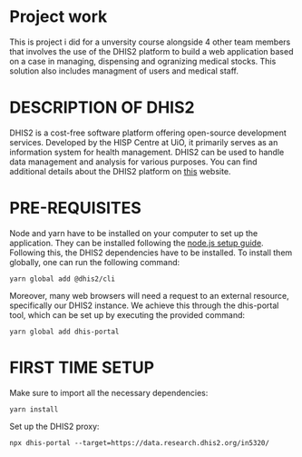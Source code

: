 # Project work
This is project i did for a unversity course alongside 4 other team members that involves the use of the DHIS2 platform to build a web application based on a case in managing, dispensing and ogranizing medical stocks. This solution also includes managment of users and medical staff.


# DESCRIPTION OF DHIS2

DHIS2 is a cost-free software platform offering open-source development services. Developed by the HISP Centre at UiO, it primarily serves as an information system for health management. DHIS2 can be used to handle data management and analysis for various purposes. You can find additional details about the DHIS2 platform on [this](https://dhis2.org/about/) website.

# PRE-REQUISITES

Node and yarn have to be installed on your computer to set up the application. They can be installed following the [node.js setup guide](https://dhis2-app-course.ifi.uio.no/learn/getting-started/development-setup/nodejs/).
Following this, the DHIS2 dependencies have to be installed. To install them globally, one can run the following command:

```
yarn global add @dhis2/cli
```

Moreover, many web browsers will need a request to an external resource, specifically our DHIS2 instance. We achieve this through the dhis-portal tool, which can be set up by executing the provided command:

```
yarn global add dhis-portal
```

# FIRST TIME SETUP

Make sure to import all the necessary dependencies:

```
yarn install
```

Set up the DHIS2 proxy:

```
npx dhis-portal --target=https://data.research.dhis2.org/in5320/
